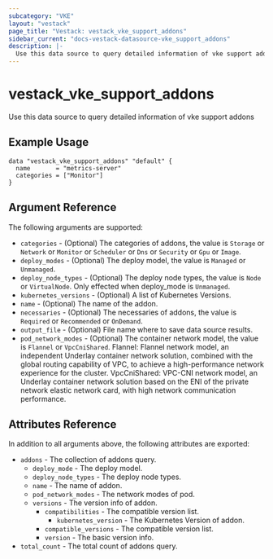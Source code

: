 ```yaml
---
subcategory: "VKE"
layout: "vestack"
page_title: "Vestack: vestack_vke_support_addons"
sidebar_current: "docs-vestack-datasource-vke_support_addons"
description: |-
  Use this data source to query detailed information of vke support addons
---
```

# vestack_vke_support_addons
Use this data source to query detailed information of vke support addons
## Example Usage
```hcl
data "vestack_vke_support_addons" "default" {
  name       = "metrics-server"
  categories = ["Monitor"]
}
```
## Argument Reference
The following arguments are supported:
* `categories` - (Optional) The categories of addons, the value is `Storage` or `Network` or `Monitor` or `Scheduler` or `Dns` or `Security` or `Gpu` or `Image`.
* `deploy_modes` - (Optional) The deploy model, the value is `Managed` or `Unmanaged`.
* `deploy_node_types` - (Optional) The deploy node types, the value is `Node` or `VirtualNode`. Only effected when deploy_mode is `Unmanaged`.
* `kubernetes_versions` - (Optional) A list of Kubernetes Versions.
* `name` - (Optional) The name of the addon.
* `necessaries` - (Optional) The necessaries of addons, the value is `Required` or `Recommended` or `OnDemand`.
* `output_file` - (Optional) File name where to save data source results.
* `pod_network_modes` - (Optional) The container network model, the value is `Flannel` or `VpcCniShared`. Flannel: Flannel network model, an independent Underlay container network solution, combined with the global routing capability of VPC, to achieve a high-performance network experience for the cluster. VpcCniShared: VPC-CNI network model, an Underlay container network solution based on the ENI of the private network elastic network card, with high network communication performance.

## Attributes Reference
In addition to all arguments above, the following attributes are exported:
* `addons` - The collection of addons query.
    * `deploy_mode` - The deploy model.
    * `deploy_node_types` - The deploy node types.
    * `name` - The name of addon.
    * `pod_network_modes` - The network modes of pod.
    * `versions` - The version info of addon.
        * `compatibilities` - The compatible version list.
            * `kubernetes_version` - The Kubernetes Version of addon.
        * `compatible_versions` - The compatible version list.
        * `version` - The basic version info.
* `total_count` - The total count of addons query.


